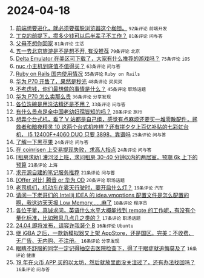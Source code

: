 # 2024-04-18

1. [前端想要进化，就必须要摆脱浏览器这个枷锁。](https://www.v2ex.com/t/1033484) `92条评论` `前端开发`
1. [丁克的前提下，攒多少钱可以后半辈子不工作？](https://www.v2ex.com/t/1033524) `81条评论` `问与答`
1. [父母不想你回家](https://www.v2ex.com/t/1033612) `81条评论` `生活`
1. [五一去北京旅游是不是想不开, 有没推荐](https://www.v2ex.com/t/1033518) `79条评论` `北京`
1. [Delta Emulator 在美区可下载了，大家有什么推荐的游戏吗？](https://www.v2ex.com/t/1033473) `75条评论` `iOS`
1. [nuc 小主机到底值不值得买？](https://www.v2ex.com/t/1033486) `63条评论` `问与答`
1. [Ruby on Rails 国内使用情况](https://www.v2ex.com/t/1033505) `55条评论` `Ruby on Rails`
1. [华为 P70 开售了，果然是秒光](https://www.v2ex.com/t/1033522) `48条评论` `买买买`
1. [不考虑钱，你们最想做的事情是什么？](https://www.v2ex.com/t/1033670) `45条评论` `职场话题`
1. [华为 P70 怎么卖那么贵](https://www.v2ex.com/t/1033672) `36条评论` `分享发现`
1. [各位洗碗是用洗洁精还是不用？](https://www.v2ex.com/t/1033519) `33条评论` `问与答`
1. [有什么景点是全中国老幼妇孺皆知的吗？](https://www.v2ex.com/t/1033630) `28条评论` `旅行`
1. [想弄个台式机，看了 V 站都是自己组，感觉有点麻烦还要买一堆零散配件，拯救者和暗夜精灵 10 这两个台式机咋样？还有拼夕夕上百亿补贴的七彩虹台机， I5 12400F+4060 DUO 只要 3898，靠谱吗](https://www.v2ex.com/t/1033478) `25条评论` `问与答`
1. [了解一下黑苹果](https://www.v2ex.com/t/1033594) `24条评论` `问与答`
1. [在 coinrisen 上交易提现失败，求高人指点](https://www.v2ex.com/t/1033567) `24条评论` `问与答`
1. [[租房求助] 漕河泾上班，求问租房 30-40 分钟以内的两居室，预期 6k 上下的预算](https://www.v2ex.com/t/1033479) `21条评论` `上海`
1. [求开源自建的笔记服务推荐](https://www.v2ex.com/t/1033475) `21条评论` `问与答`
1. [[Offer 对比] 腾音 or 华为 OD](https://www.v2ex.com/t/1033525) `20条评论` `职场话题`
1. [老司机们，机动车在雾天行驶时，要开启什么灯？](https://www.v2ex.com/t/1033611) `19条评论` `汽车`
1. [请问一下老哥们的 Intellij IDEA 的 idea.vmoptions 配置文件是怎么配置的啊，我这边天天报 Low Memory……麻了](https://www.v2ex.com/t/1033679) `18条评论` `程序员`
1. [各位干爹，真诚求问，英语什么水平大概能找到 remote 的工作呢，有没有个量化标准，比如雅思几点几之类的？](https://www.v2ex.com/t/1033472) `17条评论` `职场话题`
1. [24.04 即将发布，请容许我装个 B](https://www.v2ex.com/t/1033646) `16条评论` `Ubuntu`
1. [继 iGBA 之后，一款新模拟器又上架 AppStore，还是国区。完美：不收费、无广告、无内购、不注册。](https://www.v2ex.com/t/1033544) `16条评论` `分享发现`
1. [眼睛不舒服的同学一定记得抽空去医院检查下，得了干眼症就追悔莫及了](https://www.v2ex.com/t/1033499) `16条评论` `健康`
1. [19 年在火币 APP 买的以太坊，然后就放里面没关注过了，还有办法找回吗？](https://www.v2ex.com/t/1033476) `16条评论` `问与答`
